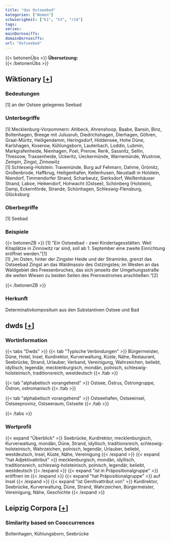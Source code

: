 ```yaml
---
title: "das Ostseebad"
kategorien: ["Nomen"]
schwierigkeit: ["k1", "h3", "r14"]
tags:
series:
mainDornseiffs:
domainDornseiffs:
url: "Ostseebad"
---
```


{{< betonenÜbs >}}
**Übersetzung:**  
{{< /betonenÜbs >}}

## Wiktionary [[+](https://de.wiktionary.org/wiki/Ostseebad)]

### Bedeutungen
[1] an der Ostsee gelegenes Seebad  

### Unterbegriffe
[1] Mecklenburg-Vorpommern: Ahlbeck, Ahrenshoop, Baabe, Bansin, Binz, Boltenhagen, Breege mit Juliusruh, Diedrichshagen, Dierhagen, Göhren, Graal-Müritz, Heiligendamm, Heringsdorf, Hiddensee, Hohe Düne, Karlshagen, Koserow, Kühlungsborn, Lauterbach, Loddin, Lubmin, Markgrafenheide, Nienhagen, Poel, Prerow, Rerik, Sassnitz, Sellin, Thiessow, Trassenheide, Ückeritz, Ueckermünde, Warnemünde, Wustrow, Zempin, Zingst, Zinnowitz  
[1] Schleswig-Holstein: Travemünde, Burg auf Fehmarn, Dahme, Grömitz, Großenbrode, Haffkrug, Heiligenhafen, Kellenhusen, Neustadt in Holstein, Niendorf, Timmendorfer Strand, Scharbeutz, Sierksdorf, Weißenhäuser Strand, Laboe, Heikendorf, Hohwacht (Ostsee), Schönberg (Holstein), Damp, Eckernförde, Strande, Schönhagen, Schleswig-Flensburg, Glücksburg  

### Oberbegriffe
[1] Seebad  

### Beispiele
{{< betonenZB >}}
[1] "Ein Ostseebad - zwei Kindertagesstätten. Weil Kitaplätze in Zinnowitz rar sind, soll ab 1. September eine zweite Einrichtung eröffnet werden."[1]  
[1] „Im Osten, hinter der Zingster Heide und der Straminke, grenzt das Ostseebad Zingst an das Waldmassiv des Ostzingstes; im Westen an das Waldgebiet des Freesenbruches, das sich jenseits der Umgehungsstraße die weiten Wiesen zu beiden Seiten des Prerowstromes anschließen.“[2]  

{{< /betonenZB >}}
### Herkunft
Determinativkompositum aus den Substantiven Ostsee und Bad  



## dwds [[+](https://www.dwds.de/wb/Ostseebad)]

### Wortinformation
{{< tabs "Dwds" >}}
{{< tab "Typische Verbindungen" >}}
Bürgermeister, Düne, Hotel, Insel, Kurdirektor, Kurverwaltung, Küste, Nähe, Restaurant, Seebrücke, Strand, Urlauber, Verband, Vereinigung, Wahrzeichen, beliebt, idyllisch, legendär, mecklenburgisch, mondän, polnisch, schleswig-holsteinisch, traditionsreich, westdeutsch
{{< /tab >}}

{{< tab "alphabetisch vorangehend" >}}
Ostsee, Östrus, Östrongruppe, Östron, ostromanisch
{{< /tab >}}

{{< tab "alphabetisch vorangehend" >}}
Ostseehafen, Ostseeinsel, Ostseeprovinz, Ostseeraum, Ostseite
{{< /tab >}}

{{< /tabs >}}

### Wortprofil
{{< expand "Überblick" >}} Seebrücke, Kurdirektor, mecklenburgisch, Kurverwaltung, mondän, Düne, Strand, idyllisch, traditionsreich, schleswig-holsteinisch, Wahrzeichen, polnisch, legendär, Urlauber, beliebt, westdeutsch, Insel, Küste, Nähe, Vereinigung {{< /expand >}}
{{< expand "hat Adjektivattribut" >}} mecklenburgisch, mondän, idyllisch, traditionsreich, schleswig-holsteinisch, polnisch, legendär, beliebt, westdeutsch {{< /expand >}}
{{< expand "ist in Präpositionalgruppe" >}} eröffnen im {{< /expand >}}
{{< expand "hat Präpositionalgruppe" >}} auf Insel {{< /expand >}}
{{< expand "ist Genitivattribut von" >}} Kurdirektor, Seebrücke, Kurverwaltung, Düne, Strand, Wahrzeichen, Bürgermeister, Vereinigung, Nähe, Geschichte {{< /expand >}}

## Leipzig Corpora [[+](https://corpora.uni-leipzig.de/en/res?word=Ostseebad&corpusId=deu_newscrawl-public_2018)]


### Similarity based on Cooccurrences
Boltenhagen, Kühlungsborn, Seebrücke

